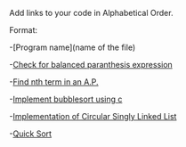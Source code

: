 Add links to your code in Alphabetical Order.

Format:

-[Program name](name of the file)

-[Check for balanced paranthesis expression](Check_balanced_paranthesis.c)

-[Find nth term in an A.P.](AP.c)

-[Implement bubblesort using c](bubblesort.c)

-[Implementation of Circular Singly Linked List](circularSLL.C)

-[Quick Sort](Quick_Sort.c)
